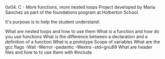 0x04. C - More functions, more nested loops
Project developed by Maria Sanchez as part of the foundations program at Holberton School.

It's purpose is to help the student understand:

What are nested loops and how to use them
What is a function and how do you use functions
What is the difference between a declaration and a definition of a function
What is a prototype
Scope of variables
What are the gcc flags -Wall -Werror -pedantic -Wextra -std=gnu89
What are header files and how to to use them with #include
